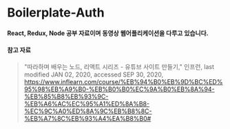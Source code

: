 # Boilerplate-Auth

#### React, Redux, Node 공부 자료이며 동영상 웹어플리케이션을 다루고 있습니다.

#### 참고 자료
>"따라하며 배우는 노드, 리액트 시리즈 - 유튜브 사이트 만들기," 인프런, last modified JAN 02, 2020, accessed SEP 30, 2020, <https://www.inflearn.com/course/%EB%94%B0%EB%9D%BC%ED%95%98%EB%A9%B0-%EB%B0%B0%EC%9A%B0%EB%8A%94-%EB%85%B8%EB%93%9C-%EB%A6%AC%EC%95%A1%ED%8A%B8-%EC%9C%A0%ED%8A%9C%EB%B8%8C-%EB%A7%8C%EB%93%A4%EA%B8%B0#>
